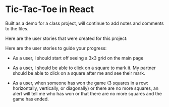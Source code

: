 # Tic-Tac-Toe in React

Built as a demo for a class project, will continue to add notes and comments to the files. 

Here are the user stories that were created for this project:

Here are the user stories to guide your progress:

- As a user, I should start off seeing a 3x3 grid on the main page

- As a user, I should be able to click on a square to mark it. My partner should be able to
click on a square after me and see their mark.

- As a user, when someone has won the game (3 squares in a row: horizontally, vertically, or diagonally) 
or there are no more squares, an alert will tell me who has won or that there are no more squares
and the game has ended.
